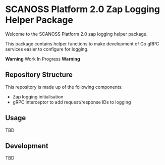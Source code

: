 # SCANOSS Platform 2.0 Zap Logging Helper Package
Welcome to the SCANOSS Platform 2.0 zap logging helper package.

This package contains helper functions to make development of Go gRPC services easier to configure for logging.

**Warning** Work In Progress **Warning**

## Repository Structure
This repository is made up of the following components:
* Zap logging initialisation
* gRPC interceptor to add request/response IDs to logging

## Usage

TBD


## Development

TBD
